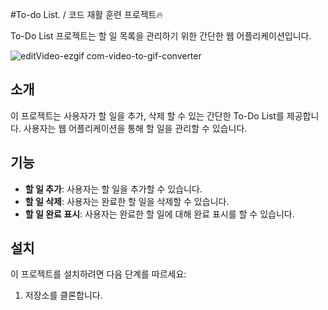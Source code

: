 #To-do List. / 코드 재활 훈련 프로젝트🔥

To-Do List 프로젝트는 할 일 목록을 관리하기 위한 간단한 웹 어플리케이션입니다.

![editVideo-ezgif com-video-to-gif-converter](https://github.com/JODAHANI/Rehabilitation_Training/assets/58819544/c8dc3d27-63e6-4311-8578-431a6075fd2f)



## 소개
이 프로젝트는 사용자가 할 일을 추가, 삭제 할 수 있는 간단한 To-Do List를 제공합니다. 
사용자는 웹 어플리케이션을 통해 할 일을 관리할 수 있습니다.

## 기능

- **할 일 추가**: 사용자는 할 일을 추가할 수 있습니다.
- **할 일 삭제**: 사용자는 완료한 할 일을 삭제할 수 있습니다.
- **할 일 완료 표시**: 사용자는 완료한 할 일에 대해 완료 표시를 할 수 있습니다.

## 설치

이 프로젝트를 설치하려면 다음 단계를 따르세요:

1. 저장소를 클론합니다.

